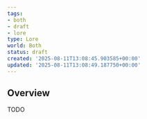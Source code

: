 ```yaml
---
tags:
- both
- draft
- lore
type: Lore
world: Both
status: draft
created: '2025-08-11T13:08:45.903585+00:00'
updated: '2025-08-11T13:08:49.187750+00:00'
---
```



## Overview

TODO
